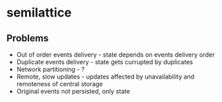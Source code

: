 # semilattice

## Problems

* Out of order events delivery - state depends on events delivery order
* Duplicate events delivery - state gets currupted by duplicates
* Network partitioning - ?
* Remote, slow updates - updates affected by unavailability and remoteness of central storage
* Original events not persisted, only state 
